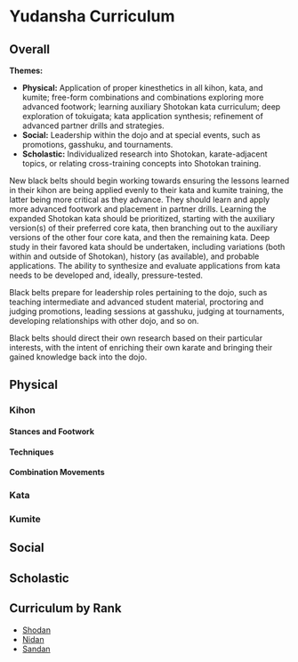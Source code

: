 # Yudansha Curriculum

## Overall

**Themes:**

* **Physical:** Application of proper kinesthetics in all kihon, kata, and kumite; free-form combinations and
  combinations exploring more advanced footwork; learning auxiliary Shotokan kata curriculum; deep exploration of
  tokuigata; kata application synthesis; refinement of advanced partner drills and strategies.
* **Social:** Leadership within the dojo and at special events, such as promotions, gasshuku, and tournaments.
* **Scholastic:** Individualized research into Shotokan, karate-adjacent topics, or relating cross-training concepts into
  Shotokan training.

New black belts should begin working towards ensuring the lessons learned in their kihon are being applied evenly to
their kata and kumite training, the latter being more critical as they advance. They should learn and apply more
advanced footwork and placement in partner drills. Learning the expanded Shotokan kata should be prioritized, starting
with the auxiliary version(s) of their preferred core kata, then branching out to the auxiliary versions of the other
four core kata, and then the remaining kata. Deep study in their favored kata should be undertaken, including variations
(both within and outside of Shotokan), history (as available), and probable applications. The ability to synthesize and
evaluate applications from kata needs to be developed and, ideally, pressure-tested.

Black belts prepare for leadership roles pertaining to the dojo, such as teaching intermediate and advanced student
material, proctoring and judging promotions, leading sessions at gasshuku, judging at tournaments, developing
relationships with other dojo, and so on.

Black belts should direct their own research based on their particular interests, with the intent of enriching their own
karate and bringing their gained knowledge back into the dojo.

## Physical

### Kihon

#### Stances and Footwork

#### Techniques

#### Combination Movements

### Kata

### Kumite

## Social

## Scholastic

## Curriculum by Rank

* [Shodan](dan1.md)
* [Nidan](dan2.md)
* [Sandan](dan3.md)
